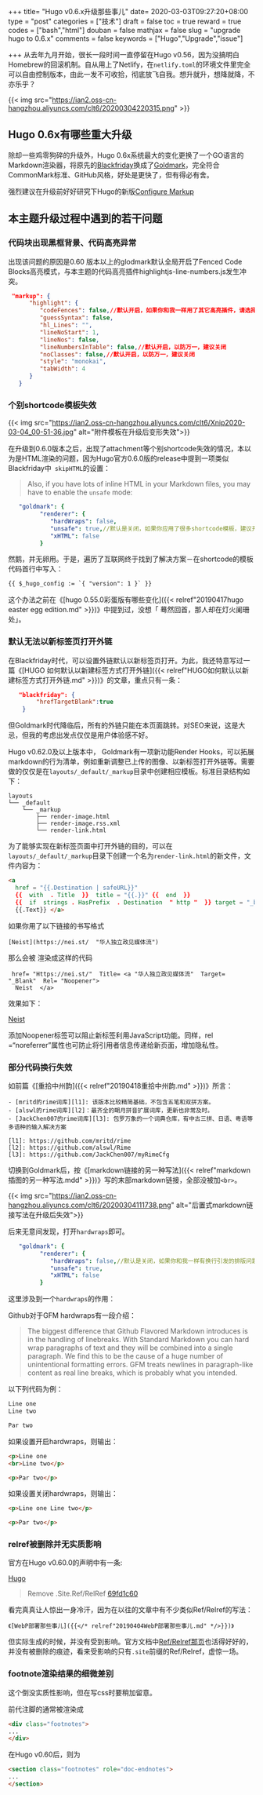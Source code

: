+++
title= "Hugo v0.6.x升级那些事儿"
date= 2020-03-03T09:27:20+08:00
type = "post"
categories = ["技术"]
draft = false
toc = true
reward = true
codes = ["bash","html"]
douban = false
mathjax = false
slug = "upgrade hugo to 0.6.x"
comments = false
keywords = ["Hugo","Upgrade","issue"]

+++
从去年九月开始，很长一段时间一直停留在Hugo v0.56，因为没搞明白Homebrew的回滚机制。自从用上了Netlify，在`netlify.toml`的环境文件里完全可以自由控制版本，由此一发不可收拾，彻底放飞自我。想升就升，想降就降，不亦乐乎？

{{< img src="https://ian2.oss-cn-hangzhou.aliyuncs.com/clt6/20200304220315.png" >}}

<!--more-->

## Hugo 0.6x有哪些重大升级

除却一些鸡零狗碎的升级外，Hugo 0.6x系统最大的变化更换了一个GO语言的Markdown渲染器，将原先的[Blackfriday](https://github.com/russross/blackfriday)换成了[Goldmark](https://github.com/yuin/goldmark/)，完全符合CommonMark标准、GitHub风格，好处是更快了，但有得必有舍。

强烈建议在升级前好好研究下Hugo的新版[Configure Markup](https://gohugo.io/getting-started/configuration-markup)

## 本主题升级过程中遇到的若干问题

### 代码块出现黑框背景、代码高亮异常

出现该问题的原因是0.60 版本以上的glodmark默认全局开启了Fenced Code Blocks高亮模式，与本主题的代码高亮插件highlightjs-line-numbers.js发生冲突。

```json
 "markup": {
      "highlight": {
         "codeFences": false,//默认开启，如果你和我一样用了其它高亮插件，请选择false
         "guessSyntax": false,
         "hl_Lines": "",
         "lineNoStart": 1,
         "lineNos": false,
         "lineNumbersInTable": false,//默认开启，以防万一，建议关闭
         "noClasses": false,//默认开启，以防万一，建议关闭
         "style": "monokai",
         "tabWidth": 4
      }
   }
```

### 个别shortcode模板失效

{{< img src="https://ian2.oss-cn-hangzhou.aliyuncs.com/clt6/Xnip2020-03-04_00-51-36.jpg" alt="附件模板在升级后变形失效">}}

在升级到0.6.0版本之后，出现了attachment等个别shortcode失效的情况，本以为是HTML渲染的问题，因为Hugo官方0.6.0版的release中提到一项类似Blackfriday中` skipHTML`的设置：

>Also, if you have lots of inline HTML in your Markdown files, you may have to enable the `unsafe` mode:

```yaml
   "goldmark": {
         "renderer": {
            "hardWraps": false,
            "unsafe": true,//默认是关闭，如果你应用了很多shortcode模板，建议开启
            "xHTML": false
         }
```

然鹅，并无卵用。于是，遍历了互联网终于找到了解决方案－在shortcode的模板代码首行中写入：

```html
{{ $_hugo_config := `{ "version": 1 }` }}
```

这个办法之前在《[hugo 0.55.0彩蛋版有哪些变化]({{< relref"20190417hugo easter egg edition.md" >}})》中提到过，没想「 蓦然回首，那人却在灯火阑珊处」。

### 默认无法以新标签页打开外链

在Blackfriday时代，可以设置外链默认以新标签页打开。为此，我还特意写过一篇《[HUGO 如何默认以新建标签方式打开外链]({{< relref"HUGO如何默认以新建标签方式打开外链.md" >}})》的文章，重点只有一条：

```json
   "blackfriday": {
    	"hrefTargetBlank":true
    }
```

但Goldmark时代降临后，所有的外链只能在本页面跳转。对SEO来说，这是大忌，但我的考虑出发点仅仅是用户体验感不好。

Hugo v0.62.0及以上版本中， Goldmark有一项新功能Render Hooks，可以拓展markdown的行为清单，例如重新调整已上传的图像、以新标签打开外链等。需要做的仅仅是在`layouts/_default/_markup`目录中创建相应模板。标准目录结构如下：

```
layouts
└── _default
    └── _markup
        ├── render-image.html
        ├── render-image.rss.xml
        └── render-link.html
```


为了能够实现在新标签页面中打开外链的目的，可以在`layouts/_default/_markup`目录下创建一个名为`render-link.html`的新文件，文件内容为：

```html
<a 
  href = "{{.Destination | safeURL}}" 
  {{  with  . Title  }}  title = "{{.}}" {{  end  }} 
  {{  if  strings . HasPrefix  . Destination  " http "  }} target = "_blank"  rel = "noopener" {{  end  }} > 
  {{.Text}} </a>
```
如果你用了以下链接的书写格式

```
[Neist](https://nei.st/  "华人独立政见媒体流")
```
那么会被 渲染成这样的代码

```
 href= "Https://nei.st/"  Title= <a "华人独立政见媒体流"  Target= "_Blank"  Rel= "Noopener"> 
  Neist  </a>
```
  效果如下：

  [Neist](https://nei.st/  "华人独立政见媒体流")

添加Noopener标签可以阻止新标签利用JavaScript功能。同样，rel =“noreferrer”属性也可防止将引用者信息传递给新页面，增加隐私性。

### 部分代码换行失效

如前篇《[重拾中州韵]({{< relref"20190418重拾中州韵.md" >}})》所言：
```
- [mritd的rime词库][l1]: 该版本比较精简基础，不包含五笔和双拼方案。
- [alswl的rime词库][l2]：最齐全的朙月拼音扩展词库，更新也非常及时。
- [JackChen007的rime词库][l3]: 包罗万象的一个词典仓库，有中古三拼、日语、粤语等多语种的输入解决方案

[l1]: https://github.com/mritd/rime
[l2]: https://github.com/alswl/Rime
[l3]: https://github.com/JackChen007/myRimeCfg

```

切换到Goldmark后，按《[markdown链接的另一种写法]({{< relref"markdown插图的另一种写法.mdd" >}})》写的末部markdown链接，全部没被加`<br>`。

{{< img src="https://ian2.oss-cn-hangzhou.aliyuncs.com/clt6/20200304111738.png"  alt="后置式markdown链接写法在升级后失效">}}

后来无意间发现，打开`hardwraps`即可。

```yaml
   "goldmark": {
         "renderer": {
            "hardWraps": false,//默认是关闭，如果你和我一样有换行引发的排版问题，建议打开试试
            "unsafe": true,
            "xHTML": false
         }
```

这里涉及到一个`hardwraps`的作用：

Github对于GFM hardwraps有一段介绍：

>The biggest difference that Github Flavored Markdown introduces is in the handling of linebreaks. With Standard Markdown you can hard wrap paragraphs of text and they will be combined into a single paragraph. We find this to be the cause of a huge number of unintentional formatting errors. GFM treats newlines in paragraph-like content as real line breaks, which is probably what you intended.

以下列代码为例：

```html
Line one
Line two

Par two
```
如果设置开启hardwraps，则输出：

```html
<p>Line one
<br>Line two</p>

<p>Par two</p>
```

如果设置关闭hardwraps，则输出：

```html
<p>Line one Line two</p>

<p>Par two</p>
```

### relref被删除并无实质影响

官方在Hugo v0.60.0的声明中有一条:

[Hugo](https://gohugo.io/ "Hugo homepage")

>Remove .Site.Ref/RelRef [69fd1c60](https://github.com/gohugoio/hugo/commit/69fd1c60d8bcf6d1cea4bfea852f62df8891ee81)

看完真真让人惊出一身冷汗，因为在以往的文章中有不少类似Ref/Relref的写法：

```
《[WebP部署那些事儿]({{</* relref"20190404WebP部署那些事儿.md" */>}})》
```

但实际生成的时候，并没有受到影响。官方文档中[Ref/Relref那页](https://gohugo.io/content-management/cross-references/)也活得好好的，并没有被删除的痕迹，看来受影响的只有`.site`前缀的Ref/Relref，虚惊一场。

### footnote渲染结果的细微差别

这个倒没实质性影响，但在写css时要稍加留意。

前代注脚的通常被渲染成

```html
<div class="footnotes">
...
</div>
```
在Hugo v0.60后，则为

```html
<section class="footnotes" role="doc-endnotes">
...
</section>
```
